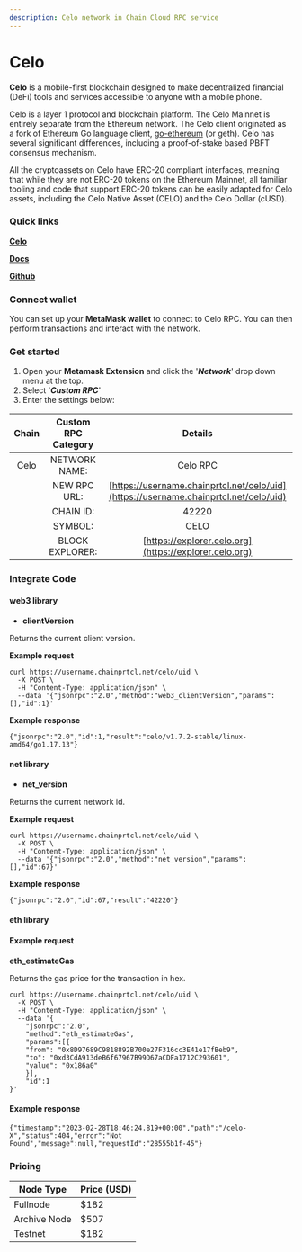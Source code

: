 ```yaml
---
description: Celo network in Chain Cloud RPC service
---
```


# Celo

**Celo** is a mobile-first blockchain designed to make decentralized financial (DeFi) tools and services accessible to anyone with a mobile phone.

Celo is a layer 1 protocol and blockchain platform. The Celo Mainnet is entirely separate from the Ethereum network. The Celo client originated as a fork of Ethereum Go language client, [go-ethereum](https://github.com/ethereum/go-ethereum) (or geth). Celo has several significant differences, including a proof-of-stake based PBFT consensus mechanism.

All the cryptoassets on Celo have ERC-20 compliant interfaces, meaning that while they are not ERC-20 tokens on the Ethereum Mainnet, all familiar tooling and code that support ERC-20 tokens can be easily adapted for Celo assets, including the Celo Native Asset (CELO) and the Celo Dollar (cUSD).

### Quick links[​](https://docs.chain.com/docs/cloud/supported-chains/celo/#quick-links) <input type="hidden" id="quick-links" />

[**Celo**](https://celo.org/)

[**Docs**](https://docs.celo.org/)

[**Github**](https://github.com/celo-org)

### Connect wallet[​](https://docs.chain.com/docs/cloud/supported-chains/celo/#connect-wallet) <input type="hidden" id="connect-wallet" />

You can set up your **MetaMask wallet** to connect to Celo RPC. You can then perform transactions and interact with the network.

### Get started[​](https://docs.chain.com/docs/cloud/supported-chains/celo/#get-started) <input type="hidden" id="get-started" />

1. Open your **Metamask Extension** and click the '_**Network**_' drop down menu at the top.
2. Select '_**Custom RPC**_'
3. Enter the settings below:

| Chain | Custom RPC Category |                                    Details                                     |
| :---: | :-----------------: | :----------------------------------------------------------------------------: |
| Celo  |    NETWORK NAME:    |                                    Celo RPC                                    |
|       |    NEW RPC URL:     | [https://username.chainprtcl.net/celo/uid](https://username.chainprtcl.net/celo/uid) |
|       |      CHAIN ID:      |                                     42220                                      |
|       |       SYMBOL:       |                                      CELO                                      |
|       |   BLOCK EXPLORER:   |             [https://explorer.celo.org](https://explorer.celo.org)             |

### Integrate Code[​](https://docs.chain.com/docs/cloud/supported-chains/celo/#gnosis-1) <input type="hidden" id="gnosis-1" />

#### web3 library[​](https://docs.chain.com/docs/cloud/supported-chains/celo/#web3-library) <input type="hidden" id="web3-library" />

* **clientVersion**

Returns the current client version.

**Example request**[**​**](https://docs.chain.com/docs/cloud/supported-chains/celo/#example-request)

```
curl https://username.chainprtcl.net/celo/uid \
  -X POST \
  -H "Content-Type: application/json" \
  --data '{"jsonrpc":"2.0","method":"web3_clientVersion","params":[],"id":1}'
```

**Example response**[**​**](https://docs.chain.com/docs/cloud/supported-chains/celo/#example-response)

```
{"jsonrpc":"2.0","id":1,"result":"celo/v1.7.2-stable/linux-amd64/go1.17.13"}
```

#### net library[​](https://docs.chain.com/docs/cloud/supported-chains/celo/#net-library) <input type="hidden" id="net-library" />

* **net\_version**

Returns the current network id.

**Example request**[**​**](https://docs.chain.com/docs/cloud/supported-chains/celo/#example-request-1)

```
curl https://username.chainprtcl.net/celo/uid \
  -X POST \
  -H "Content-Type: application/json" \
  --data '{"jsonrpc":"2.0","method":"net_version","params":[],"id":67}'
```

**Example response**[**​**](https://docs.chain.com/docs/cloud/supported-chains/celo/#example-response-1)

```
{"jsonrpc":"2.0","id":67,"result":"42220"}
```

#### eth library[​](https://docs.chain.com/docs/cloud/supported-chains/celo/#eth-library) <input type="hidden" id="eth-library" />

#### Example request[​](https://docs.chain.com/docs/cloud/supported-chains/celo/#example-request-2) <input type="hidden" id="example-request-2" />

**eth\_estimateGas**

Returns the gas price for the transaction in hex.

```
curl https://username.chainprtcl.net/celo/uid \
  -X POST \
  -H "Content-Type: application/json" \
  --data '{
    "jsonrpc":"2.0",
    "method":"eth_estimateGas",
    "params":[{
    "from": "0x8D97689C9818892B700e27F316cc3E41e17fBeb9",
    "to": "0xd3CdA913deB6f67967B99D67aCDFa1712C293601",
    "value": "0x186a0"
    }],
    "id":1
}'
```

#### Example response[​](https://docs.chain.com/docs/cloud/supported-chains/celo/#example-response-2) <input type="hidden" id="example-response-2" />

```
{"timestamp":"2023-02-28T18:46:24.819+00:00","path":"/celo-X","status":404,"error":"Not Found","message":null,"requestId":"28555b1f-45"}
```

### Pricing[​](https://docs.chain.com/docs/cloud/supported-chains/celo/#pricing) <input type="hidden" id="pricing" />

| Node Type             | Price (USD)          |
| --------------------- | ---------------------|
| Fullnode              | $182                 |
| Archive Node          | $507                 |
| Testnet               | $182                 |
